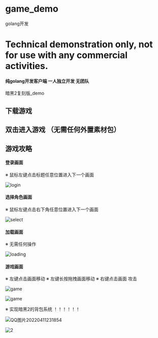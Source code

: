 # game_demo

golang开发

# Technical demonstration only, not for use with any commercial activities.

#### 纯golang开发客户端 一人独立开发 无团队
暗黑2复刻版_demo


## 下载游戏

## 双击进入游戏 （无需任何外置素材包）

## 游戏攻略

#### 登录画面     
※ 鼠标左键点击标题任意位置进入下一个画面

![login](https://user-images.githubusercontent.com/22612129/162598939-3f4475ae-5911-4add-9965-a46270ed2540.png)

#### 选择角色画面     
※ 鼠标左键点击右下角任意位置进入下一个画面

![select](https://user-images.githubusercontent.com/22612129/162599002-021218d5-4d23-42a4-87f3-a6870df6597a.png)

#### 加载画面     
※ 无需任何操作

![loading](https://user-images.githubusercontent.com/22612129/162599020-5f1b9c8f-14e7-4974-a8da-f02702fbb143.png)

#### 游戏画面     
※ 左键点击画面移动
※ 左键长按拖拽画面移动
※ 右键点击画面 攻击

![game](https://user-images.githubusercontent.com/22612129/162599084-9602e08c-351f-4b1b-987f-efe62e883f2e.png)

![game](https://user-images.githubusercontent.com/22612129/162599118-925b7b96-df56-4127-ac88-3c202e991fbc.png)

※ 实现暗黑2的背包系统 ！！！！！！

![QQ图片20220411231854](https://user-images.githubusercontent.com/22612129/162760370-c7dff779-eac0-4e86-8156-6b68c4ad6f76.png)

![2](https://user-images.githubusercontent.com/22612129/162760378-f851d9d0-17eb-43ab-b9cc-4479948ede25.png)






